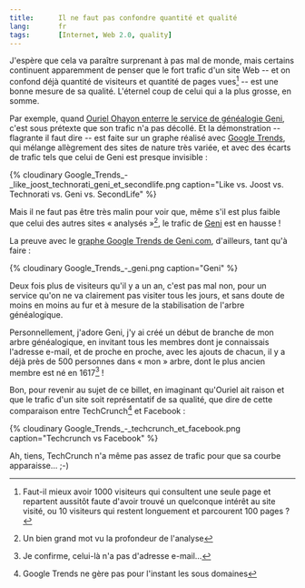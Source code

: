 ```yaml
---
title:      Il ne faut pas confondre quantité et qualité
lang:       fr
tags:       [Internet, Web 2.0, quality]
---
```


J'espère que cela va paraître surprenant à pas mal de monde, mais certains continuent apparemment de penser que le fort trafic d'un site Web -- et on confond déjà quantité de visiteurs et quantité de pages vues[^1] -- est une bonne mesure de sa qualité. L'éternel coup de celui qui a la plus grosse, en somme.


[^1]: Faut-il mieux avoir 1000 visiteurs qui consultent une seule page et repartent aussitôt faute d'avoir trouvé un quelconque intérêt au site visité, ou 10 visiteurs qui restent longuement et parcourent 100 pages ?

Par exemple, quand [Ouriel Ohayon enterre le service de généalogie Geni](http://fr.techcrunch.com/2008/07/05/fr-5-startups-qui-devaient-reussir/), c'est sous prétexte que son trafic n'a pas décollé. Et la démonstration -- flagrante il faut dire -- est faite sur un graphe réalisé avec [Google Trends](http://trends.google.com/websites), qui mélange allègrement des sites de nature très variée, et avec des écarts de trafic tels que celui de Geni est presque invisible :

{% cloudinary Google_Trends_-_like_joost_technorati_geni_et_secondlife.png caption="Like vs. Joost vs. Technorati vs. Geni vs. SecondLife" %}


Mais il ne faut pas être très malin pour voir que, même s'il est plus faible que celui des autres sites « analysés »[^2], le trafic de [Geni](http://www.geni.com/) est en hausse !

La preuve avec le [graphe Google Trends de Geni.com](http://trends.google.com/websites?q=geni.com&geo=all&date=all&sort=0), d'ailleurs, tant qu'à faire :

{% cloudinary Google_Trends_-_geni.png caption="Geni" %}


Deux fois plus de visiteurs qu'il y a un an, c'est pas mal non, pour un service qu'on ne va clairement pas visiter tous les jours, et sans doute de moins en moins au fur et à mesure de la stabilisation de l'arbre généalogique.

Personnellement, j'adore Geni, j'y ai créé un début de branche de mon arbre généalogique, en invitant tous les membres dont je connaissais l'adresse e-mail, et de proche en proche, avec les ajouts de chacun, il y a déjà près de 500 personnes dans « mon » arbre, dont le plus ancien membre est né en 1617[^3] !

Bon, pour revenir au sujet de ce billet, en imaginant qu'Ouriel ait raison et que le trafic d'un site soit représentatif de sa qualité, que dire de cette comparaison entre TechCrunch[^4] et Facebook :

{% cloudinary Google_Trends_-_techcrunch_et_facebook.png caption="Techcrunch vs Facebook" %}


Ah, tiens, TechCrunch n'a même pas assez de trafic pour que sa courbe apparaisse… ;-)



[^2]: Un bien grand mot vu la profondeur de l'analyse

[^3]: Je confirme, celui-là n'a pas d'adresse e-mail…

[^4]: Google Trends ne gère pas pour l'instant les sous domaines
